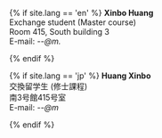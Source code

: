 {% if site.lang == 'en' %}
**Xinbo Huang**<br>
Exchange student (Master course)<br>
Room 415, South building 3<br>
E-mail: *--@m.*<br>

{% endif %}

{% if site.lang == 'jp' %}
**Huang Xinbo**<br>
交換留学生 (修士課程)<br>
南3号館415号室<br>
E-mail: *--@m*<br>

{% endif %}
